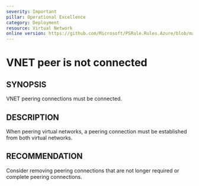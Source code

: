 ```yaml
---
severity: Important
pillar: Operational Excellence
category: Deployment
resource: Virtual Network
online version: https://github.com/Microsoft/PSRule.Rules.Azure/blob/main/docs/en/rules/Azure.VNET.PeerState.md
---
```


# VNET peer is not connected

## SYNOPSIS

VNET peering connections must be connected.

## DESCRIPTION

When peering virtual networks, a peering connection must be established from both virtual networks.

## RECOMMENDATION

Consider removing peering connections that are not longer required or complete peering connections.
